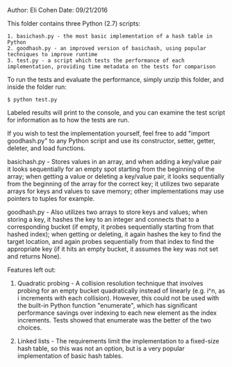 Author: Eli Cohen
Date: 09/21/2016


This folder contains three Python (2.7) scripts:

	1. basichash.py - the most basic implementation of a hash table in Python
	2. goodhash.py - an improved version of basichash, using popular techniques to improve runtime
	3. test.py - a script which tests the performance of each implementation, providing time metadata on the tests for comparison

To run the tests and evaluate the performance, simply unzip this folder, and inside the folder run:
	
	$ python test.py

Labeled results will print to the console, and you can examine the test script for information as to how the tests are run.

If you wish to test the implementation yourself, feel free to add "import goodhash.py" to any Python script and use its constructor, setter, getter, deleter, and load functions.


basichash.py - Stores values in an array, and when adding a key/value pair it looks sequentially for an empty spot starting from the beginning of the array; when getting a value or deleting a key/value pair, it looks sequentially from the beginning of the array for the correct key; it utilizes two separate arrays for keys and values to save memory; other implementations may use pointers to tuples for example.

goodhash.py - Also utilizes two arrays to store keys and values; when storing a key, it hashes the key to an integer and connects that to a corresponding bucket (if empty, it probes sequentially starting from that hashed index); when getting or deleting, it again hashes the key to find the target location, and again probes sequentially from that index to find the appropriate key (if it hits an empty bucket, it assumes the key was not set and returns None).

Features left out:
1. Quadratic probing - A collision resolution technique that involves probing for an empty bucket quadratically instead of linearly (e.g. i^n, as i increments with each collision). However, this could not be used with the built-in Python function "enumerate", which has significant performance savings over indexing to each new element as the index increments. Tests showed that enumerate was the better of the two choices.

2. Linked lists - The requirements limit the implementation to a fixed-size hash table, so this was not an option, but is a very popular implementation of basic hash tables.